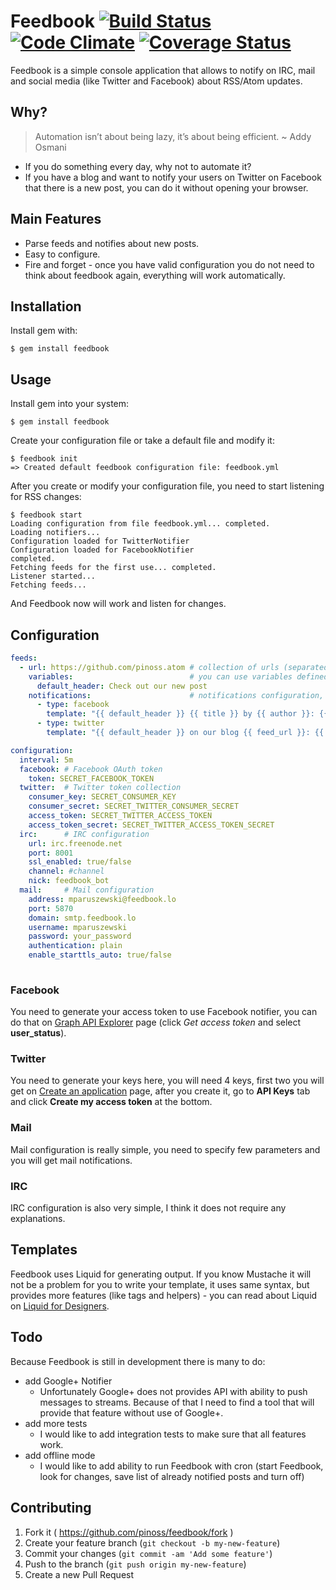 # Feedbook [![Build Status](https://travis-ci.org/pinoss/feedbook.svg?branch=master)](https://travis-ci.org/pinoss/feedbook) [![Code Climate](https://codeclimate.com/github/pinoss/feedbook.png)](https://codeclimate.com/github/pinoss/feedbook) [![Coverage Status](https://coveralls.io/repos/pinoss/feedbook/badge.png)](https://coveralls.io/r/pinoss/feedbook) 

Feedbook is a simple console application that allows to notify on IRC, mail and social media (like Twitter and Facebook) about RSS/Atom updates.
 
## Why?

> Automation isn’t about being lazy, it’s about being efficient. 
> ~ Addy Osmani

* If you do something every day, why not to automate it? 
* If you have a blog and want to notify your users on Twitter on Facebook that there is a new post, you can do it without opening your browser.

## Main Features

* Parse feeds and notifies about new posts.
* Easy to configure.
* Fire and forget - once you have valid configuration you do not need to think about feedbook again, everything will work automatically.

## Installation

Install gem with:

    $ gem install feedbook

## Usage

Install gem into your system:

    $ gem install feedbook

Create your configuration file or take a default file and modify it:

    $ feedbook init
    => Created default feedbook configuration file: feedbook.yml

After you create or modify your configuration file, you need to start listening for RSS changes: 

    $ feedbook start
    Loading configuration from file feedbook.yml... completed.
    Loading notifiers... 
    Configuration loaded for TwitterNotifier
    Configuration loaded for FacebookNotifier
    completed.
    Fetching feeds for the first use... completed.
    Listener started...
    Fetching feeds...

And Feedbook now will work and listen for changes.

## Configuration


```yaml
feeds:
  - url: https://github.com/pinoss.atom # collection of urls (separated by space)
    variables:                          # you can use variables defined here in your templates 
      default_header: Check out our new post
    notifications:                      # notifications configuration, you need to specify type and template for each notification
      - type: facebook
        template: "{{ default_header }} {{ title }} by {{ author }}: {{ url }}"
      - type: twitter
        template: "{{ default_header }} on our blog {{ feed_url }}: {{ title }}/{{ url }}"

configuration:
  interval: 5m
  facebook: # Facebook OAuth token
    token: SECRET_FACEBOOK_TOKEN
  twitter:  # Twitter token collection
    consumer_key: SECRET_CONSUMER_KEY
    consumer_secret: SECRET_TWITTER_CONSUMER_SECRET
    access_token: SECRET_TWITTER_ACCESS_TOKEN
    access_token_secret: SECRET_TWITTER_ACCESS_TOKEN_SECRET
  irc:      # IRC configuration 
    url: irc.freenode.net
    port: 8001
    ssl_enabled: true/false
    channel: #channel
    nick: feedbook_bot
  mail:     # Mail configuration
    address: mparuszewski@feedbook.lo
    port: 5870
    domain: smtp.feedbook.lo
    username: mparuszewski
    password: your_password
    authentication: plain
    enable_starttls_auto: true/false
    
```

### Facebook

You need to generate your access token to use Facebook notifier, you can do that on [Graph API Explorer](https://developers.facebook.com/tools/explorer) page (click *Get access token* and select __user_status__).

### Twitter

You need to generate your keys here, you will need 4 keys, first two you will get on [Create an application](https://apps.twitter.com/app/new) page, after you create it, go to __API Keys__ tab and click __Create my access token__ at the bottom.

### Mail

Mail configuration is really simple, you need to specify few parameters and you will get mail notifications.

### IRC

IRC configuration is also very simple, I think it does not require any explanations.

## Templates

Feedbook uses Liquid for generating output. If you know Mustache it will not be a problem for you to write your template, it uses same syntax, but provides more features (like tags and helpers) - you can read about Liquid on [Liquid for Designers](https://github.com/Shopify/liquid/wiki/Liquid-for-Designers).

## Todo

Because Feedbook is still in development there is many to do:

* add Google+ Notifier
  * Unfortunately Google+ does not provides API with ability to push messages to streams. Because of that I need to find a tool that will provide that feature without use of Google+.
* add more tests
  * I would like to add integration tests to make sure that all features work.
* add offline mode
  * I would like to add ability to run Feedbook with cron (start Feedbook, look for changes, save list of already notified posts and turn off)

## Contributing

1. Fork it ( https://github.com/pinoss/feedbook/fork )
2. Create your feature branch (`git checkout -b my-new-feature`)
3. Commit your changes (`git commit -am 'Add some feature'`)
4. Push to the branch (`git push origin my-new-feature`)
5. Create a new Pull Request
